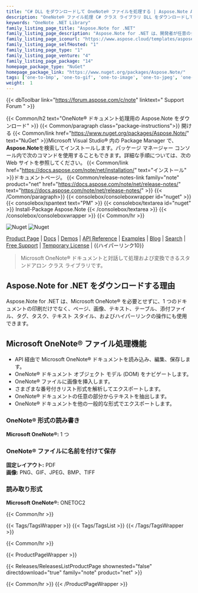 ```yaml
---
title: "C# DLL をダウンロードして OneNote® ファイルを処理する | Aspose.Note API"
description: "OneNote® ファイル処理 C# クラス ライブラリ DLL をダウンロードして、ONE 形式の読み込み、編集、保存を行います。 DOM にアクセスし、グラフィックを挿入し、テキストを抽出し、ONE を PDF と画像に変換します。"
keywords: "OneNote .NET Library"
family_listing_page_title: "Aspose.Note for .NET"
family_listing_page_description: "Aspose.Note for .NET は、開発者が任意のタイプの .NET アプリケーションで Microsoft OneNote ファイルを動的に読み取り、書き込み、変更できるようにする OneNote API です。この API を使用すると、1 つのファイルをロードし、OneNote ブックの要素を操作して、ONE、PNG、GIF、JPEG、BMP、HTML、または PDF 形式にエクスポートできます。"
family_listing_page_iconurl: "https://www.aspose.cloud/templates/aspose/App_Themes/V3/images/note/272x272/aspose_note-for-net-min.png"
family_listing_page_selfHosted: "1"
family_listing_page_type: "1"
family_listing_page_venture: "4"
family_listing_page_package: "14"
homepage_package_type: "NuGet"
homepage_package_link: "https://www.nuget.org/packages/Aspose.Note/"
tags: ['one-to-bmp', 'one-to-gif', 'one-to-image', 'one-to-jpeg', 'one-to-pdf', 'one-to-png', 'one-to-tiff']
weight:  1
---
```


{{< dbToolbar link="https://forum.aspose.com/c/note" linktext=" Support Forum " >}}

{{< Common/h2 text="OneNote® ドキュメント処理用の Aspose.Note をダウンロード"  >}}
{{< Common/paragraph class="package-instructions">}}
開ける
{{< Common/link href="https://www.nuget.org/packages/Aspose.Note/" text="NuGet"  >}}Microsoft Visual Studio® 内の Package Manager で、 <b>Aspose.Note</b>を検索してインストールします。パッケージ マネージャー コンソール内で次のコマンドを使用することもできます。詳細な手順については、次の Web サイトを参照してください。
{{< Common/link href="https://docs.aspose.com/note/net/installation/" text="インストール"  >}}ドキュメントページ。
{{< Common/release-notes-link family="note" product="net" href="https://docs.aspose.com/note/net/release-notes/" text="https://docs.aspose.com/note/net/release-notes/"  >}}
{{< /Common/paragraph>}}
{{< consolebox/consoleboxwrapper id="nuget" >}}
       {{< consolebox/spantext text="PM" >}}
       {{< consolebox/textarea id="nuget" >}} Install-Package Aspose.Note {{< /consolebox/textarea >}}
{{< /consolebox/consoleboxwrapper >}}
{{< Common/hr >}}

![Nuget](https://img.shields.io/nuget/v/Aspose.Note) ![Nuget](https://img.shields.io/nuget/dt/Aspose.Note?label=nuget%20downloads)

[Product Page](https://products.aspose.com/note/net/) | [Docs](https://docs.aspose.com/note/net/) | [Demos](https://products.aspose.app/note/family) | [API Reference](https://reference.aspose.com/note/net/) | [Examples](https://github.com/aspose-note/Aspose.Note-for-.NET) | [Blog](https://blog.aspose.com/category/note/) | [Search](https://search.aspose.com/) | [Free Support](https://forum.aspose.com/c/note) | [Temporary License](https://purchase.aspose.com/temporary-license) | {{ハイパーリンク10}}

> Microsoft OneNote® ドキュメントと対話して処理および変換できるスタンドアロン クラス ライブラリです。

## Aspose.Note for .NET をダウンロードする理由

Aspose.Note for .NET は、Microsoft OneNote® を必要とせずに、1 つのドキュメントの印刷だけでなく、ページ、画像、テキスト、テーブル、添付ファイル、タグ、タスク、テキスト スタイル、およびハイパーリンクの操作にも使用できます。

## Microsoft OneNote® ファイル処理機能

- API 経由で Microsoft OneNote® ドキュメントを読み込み、編集、保存します。
- OneNote® ドキュメント オブジェクト モデル (DOM) をナビゲートします。
- OneNote® ファイルに画像を挿入します。
- さまざまな番号付きリスト形式を解析してエクスポートします。
- OneNote® ドキュメントの任意の部分からテキストを抽出します。
- OneNote® ドキュメントを他の一般的な形式でエクスポートします。

### OneNote® 形式の読み書き

**Microsoft OneNote®:** 1 つ

### OneNote® ファイルに名前を付けて保存

**固定レイアウト:** PDF\
**画像:** PNG、GIF、JPEG、BMP、TIFF

### 読み取り形式

**Microsoft OneNote®:** ONETOC2

{{< Common/hr >}}

{{< Tags/TagsWrapper >}}
 {{< Tags/TagsList >}}
{{< /Tags/TagsWrapper >}}

{{< Common/hr >}}

{{< ProductPageWrapper >}}
<!-- ReleasesListProductPage-->
   {{< Releases/ReleasesListProductPage shownested="false"  directdownload="true" family="note" product="net" >}}
<!-- /ReleasesListProductPage-->
{{< Common/hr >}}
{{< /ProductPageWrapper >}}

